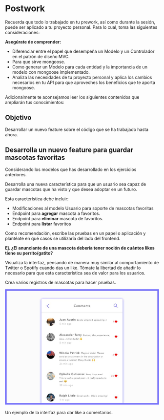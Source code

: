 # Postwork

Recuerda que todo lo trabajado en tu prework, así como durante la sesión, puede ser aplicado a tu proyecto personal. Para lo cual, toma las siguientes consideraciones:

**Asegúrate de comprender:**

  - Diferenciar entre el papel que desempeña un Modelo y un Controlador en el patrón de diseño MVC.
  - Para que sirve mongoose.
  - Como generar un Modelo para cada entidad y la importancia de un modelo con mongoose implementado.
  - Analiza las necesidades de tu proyecto personal y aplica los cambios necesarios en tu API para que aproveches los beneficios que te aporta mongoose.

Adicionalmente te aconsejamos leer los siguientes contenidos que ampliarán tus conocimientos:

## Objetivo

Desarrollar un nuevo feature sobre el código que se ha trabajado hasta ahora.

## Desarrolla un nuevo feature para guardar mascotas favoritas

Considerando los modelos que has desarrollado en los ejercicios anteriores. 

Desarrolla una nueva característica para que un usuario sea capaz de guardar mascotas que ha visto y que desea adoptar en un futuro.

Esta característica debe incluir:

- Modificaciones al modelo Usuario para soporte de mascotas favoritas
- Endpoint para **agregar** mascota a favoritos.
- Endpoint para **eliminar** mascota de favoritos.
- Endpoint para **listar** favoritos

Como recomendación, escribe las pruebas en un papel o aplicación y plantéate en qué casos se utilizaría del lado del frontend.

**Ej. ¿El anunciante de una mascota debería tener noción de cuántos likes tiene su perrito/gatito?**

Visualiza la interfaz, pensando de manera muy similar al comportamiento de Twitter o Spotify cuando das un like. Tómate la libertad de añadir lo necesario para que esta característica sea de valor para los usuarios.

Crea varios registros de mascotas para hacer pruebas.

![Untitled.png](Untitled.png)

Un ejemplo de la interfaz para dar like a comentarios.
